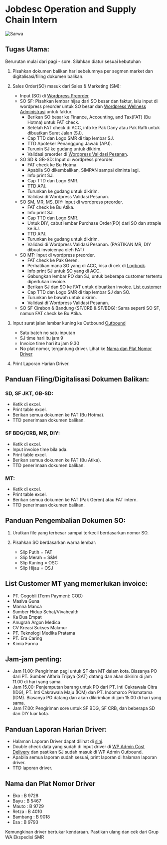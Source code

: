 # Jobdesc Operation and Supply Chain Intern

![Sarwa](https://manggalla.com/beta/wp-content/uploads/2023/02/Logo-SMR-1.png)

## Tugas Utama:

Berurutan mulai dari pagi - sore. Silahkan diatur sesuai kebutuhan

1. Pisahkan dokumen balikan hari sebelumnya per segmen market dan digitalisasi/filing dokumen balikan.
   
2. Sales Order(SO) masuk dari Sales & Marketing (SM):
   - Input (SO) di [Wordpress Preorder](https://manggalla.com/sarwa/pesanan/)
   - SO SF: Pisahkan lembar hijau dari SO besar dan faktur, lalu input di wordpress preorder untuk SO besar dan [Wordpress Wellness Administrasi](https://manggalla.com/wellness/administrasi/) untuk faktur.
     - Berikan SO besar ke Finance, Accounting, and Tax(FAT) (Bu Hotma) untuk FAT check.
     - Setelah FAT check di ACC, info ke Pak Dany atau Pak Rafli untuk dibuatkan Surat Jalan (SJ).
     - Cap TTD dan Logo SMR di tiap lembar SJ.
     - TTD Apoteker Penanggung Jawab (APJ).
     - Turunin SJ ke gudang untuk dikirim.
     - Validasi preorder di [Wordpress Validasi Pesanan](https://manggalla.com/sarwa/validasi-pesanan/).
   - SO SD & GB-SD: Input di wordpress preorder.
     - FAT check ke Bu Hotma.
     - Apabila SO dikembalikan, SIMPAN sampai diminta lagi.
     - Info print SJ.
     - Cap TTD dan Logo SMR.
     - TTD APJ.
     - Turunkan ke gudang untuk dikirim.
     - Validasi di Wordpress Validasi Pesanan.
   - SO SM, MR, MS, DIY: Input di wordpress preorder.
     - FAT check ke Bu Atika.
     - Info print SJ.
     - Cap TTD dan Logo SMR.
     - Untuk DIY, cabut lembar Purchase Order(PO) dari SO dan straple ke SJ.
     - TTD APJ.
     - Turunkan ke gudang untuk dikirim.
     - Validasi di Wordpress Validasi Pesanan. (PASTIKAN MR, DIY dibuat invoicenya oleh FAT)
   - SO MT: Input di wordpress preorder.
     - FAT check ke Pak Geren.
     - Perhatikan mana SO yang di ACC, bisa di cek di [Logbook](https://docs.google.com/spreadsheets/d/1pcjYibnJNEp1jow9mpJSb63-fyGkOAodVwL1WblVtpM/edit#gid=642080019).
     - Info print SJ untuk SO yang di ACC.
     - Gabungkan lembar PO dan SJ, untuk beberapa customer tertentu diperlukan invoice.
     - Berikan SJ dan SO ke FAT untuk dibuatkan invoice. [List customer](#list-customer-mt-yang-memerlukan-invoice)
     - Cap TTD dan Logo SMR di tiap lembar SJ dan SO.
     - Turunkan ke bawah untuk dikirim.
     - Validasi di Wordpress Validasi Pesanan.
   - SO SF Cirebon & Bandung (SF/CRB & SF/BDG): Sama seperti SO SF, namun FAT check ke Bu Atika.

3. Input surat jalan lembar kuning ke Outbound [Outbound](https://manggalla.com/sarwa/outbound/)
    - Satu batch no satu inputan
    - SJ time hari itu jam 9
    - Invoice time hari itu jam 9.30
    - No plat nomor, tergantung driver. Lihat ke [Nama dan Plat Nomor Driver](#nama-dan-plat-nomor-driver)

4. Print Laporan Harian Driver.

## Panduan Filing/Digitalisasi Dokumen Balikan:

### SD, SF JKT, GB-SD:
- Ketik di excel.
- Print table excel.
- Berikan semua dokumen ke FAT (Bu Hotma).
- TTD penerimaan dokumen balikan.

### SF BDG/CRB, MR, DIY:
- Ketik di excel.
- Input invoice time bila ada.
- Print table excel.
- Berikan semua dokumen ke FAT (Bu Atika).
- TTD penerimaan dokumen balikan.

### MT:
- Ketik di excel.
- Print table excel.
- Berikan semua dokumen ke FAT (Pak Geren) atau FAT intern.
- TTD penerimaan dokumen balikan.

## Panduan Pengembalian Dokumen SO:

1. Urutkan file yang terbesar sampai terkecil berdasarkan nomor SO.

2. Pisahkan SO berdasarkan warna lembar:
   - Slip Putih = FAT
   - Slip Merah = S&M
   - Slip Kuning = OSC
   - Slip Hijau = OSJ

## List Customer MT yang memerlukan invoice:
- PT. Gogobli (Term Payment: COD)
- Masiva Guna
- Manna Manca
- Sumber Hidup Sehat/Vivahealth
- Ka Dua Empat
- Anugrah Argon Medica
- CV Kreasi Sukses Makmur
- PT. Teknologi Medika Pratama
- PT. Era Caring
- Kimia Farma

## Jam-jam penting:
- Jam 11.00: Pengiriman pagi untuk SF dan MT dalam kota. Biasanya PO dari PT. Sumber Alfaria Trijaya (SAT) datang dan akan dikirim di jam 11.00 di hari yang sama.
- Jam 15.00: Penjemputan barang untuk PO dari PT. Inti Cakrawala Citra (IDG), PT. Inti Cakrawala Maju (ICM) dan PT. Indomarco Prismatama (IDM). Biasanya PO datang dan akan dikirimkan di jam 15.00 di hari yang sama.
- Jam 17.00: Pengiriman sore untuk SF BDG, SF CRB, dan beberapa SD dan DIY luar kota.

## Panduan Laporan Harian Driver:
- Halaman Laporan Driver dapat dilihat di [sini](https://manggalla.com/sarwa/laporan-biaya-pengiriman-2/).
- Double check data yang sudah di input driver di [WP Admin Cost Delivery](https://manggalla.com/sarwa/wp-admin/admin.php?page=tabulate&controller=table&table=cost_delivery) dan pastikan SJ sudah masuk di WP Admin Outbound.
- Apabila semua laporan sudah sesuai, print laporan di halaman laporan driver.
- TTD laporan driver.

## Nama dan Plat Nomor Driver
- Eko         : B 9728
- Bayu        : B 5467
- Mauto       : B 9729
- Retza       : B 4010
- Bambang     : B 9018
- Esa         : B 9793

Kemungkinan driver bertukar kendaraan. Pastikan ulang dan cek dari Grup WA Ekspedisi SMR